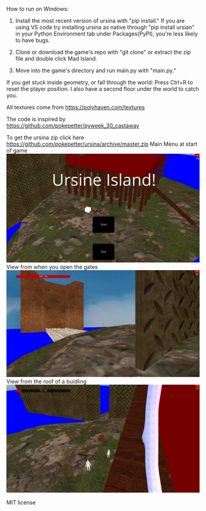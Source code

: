 How to run on Windows:

1) Install the most recent version of ursina with "pip install."
If you are using VS code try installing ursina as native through "pip install ursian" in your Python Environment tab under Packages(PyPI), you're less likely to have bugs.
2) Clone or download the game's repo with "git clone" or extract the zip file and double click Mad Island.

3) Move into the game's directory and run main.py with "main.py."


If you get stuck inside geometry, or fall through the world:
Press Ctrl+R to reset the player position. I also have a second floor under the world to catch you.
  
All textures come from https://polyhaven.com/textures
  
The code is inspired by https://github.com/pokepetter/pyweek_30_castaway
  
To get the ursina zip click here https://github.com/pokepetter/ursina/archive/master.zip
Main Menu at start of game
![other side of gates](https://github.com/DavesCodeData/UrsineIsland/blob/master/MainMenu.png)
View from when you open the gates
![other side of gates](https://github.com/DavesCodeData/UrsineIsland/blob/master/pic1.png)
View from the roof of a buidling
![roof view](https://github.com/DavesCodeData/UrsineIsland/blob/master/OntheRoof.png)

MIT license
